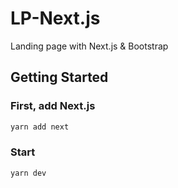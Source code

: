 # LP-Next.js
Landing page with Next.js &amp; Bootstrap


## Getting Started

### First, add Next.js

```bash
yarn add next
```

### Start

```bash
yarn dev
```
